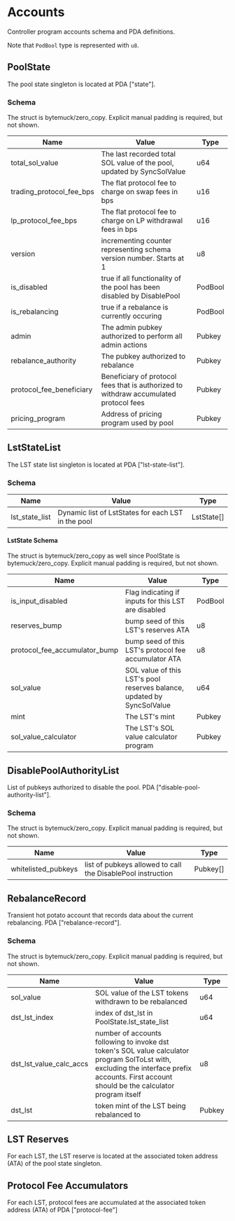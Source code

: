 # Accounts

Controller program accounts schema and PDA definitions.

Note that `PodBool` type is represented with `u8`.

## PoolState

The pool state singleton is located at PDA ["state"].

### Schema

The struct is bytemuck/zero_copy. Explicit manual padding is required, but not shown.

| Name                     | Value                                                                                 | Type    |
| ------------------------ | ------------------------------------------------------------------------------------- | ------- |
| total_sol_value          | The last recorded total SOL value of the pool, updated by SyncSolValue                | u64     |
| trading_protocol_fee_bps | The flat protocol fee to charge on swap fees in bps                                   | u16     |
| lp_protocol_fee_bps      | The flat protocol fee to charge on LP withdrawal fees in bps                          | u16     |
| version                  | incrementing counter representing schema version number. Starts at 1                  | u8      |
| is_disabled              | true if all functionality of the pool has been disabled by DisablePool                | PodBool |
| is_rebalancing           | true if a rebalance is currently occuring                                             | PodBool |
| admin                    | The admin pubkey authorized to perform all admin actions                              | Pubkey  |
| rebalance_authority      | The pubkey authorized to rebalance                                                    | Pubkey  |
| protocol_fee_beneficiary | Beneficiary of protocol fees that is authorized to withdraw accumulated protocol fees | Pubkey  |
| pricing_program          | Address of pricing program used by pool                                               | Pubkey  |

## LstStateList

The LST state list singleton is located at PDA ["lst-state-list"].

### Schema

| Name           | Value                                              | Type       |
| -------------- | -------------------------------------------------- | ---------- |
| lst_state_list | Dynamic list of LstStates for each LST in the pool | LstState[] |

#### LstState Schema

The struct is bytemuck/zero_copy as well since PoolState is bytemuck/zero_copy. Explicit manual padding is required, but not shown.

| Name                          | Value                                                                  | Type    |
| ----------------------------- | ---------------------------------------------------------------------- | ------- |
| is_input_disabled             | Flag indicating if inputs for this LST are disabled                    | PodBool |
| reserves_bump                 | bump seed of this LST's reserves ATA                                   | u8      |
| protocol_fee_accumulator_bump | bump seed of this LST's protocol fee accumulator ATA                   | u8      |
| sol_value                     | SOL value of this LST's pool reserves balance, updated by SyncSolValue | u64     |
| mint                          | The LST's mint                                                         | Pubkey  |
| sol_value_calculator          | The LST's SOL value calculator program                                 | Pubkey  |

## DisablePoolAuthorityList

List of pubkeys authorized to disable the pool. PDA ["disable-pool-authority-list"].

### Schema

The struct is bytemuck/zero_copy. Explicit manual padding is required, but not shown.

| Name                | Value                                                       | Type     |
| ------------------- | ----------------------------------------------------------- | -------- |
| whitelisted_pubkeys | list of pubkeys allowed to call the DisablePool instruction | Pubkey[] |

## RebalanceRecord

Transient hot potato account that records data about the current rebalancing. PDA ["rebalance-record"].

### Schema

The struct is bytemuck/zero_copy. Explicit manual padding is required, but not shown.

| Name                    | Value                                                                                                                                                                                         | Type   |
| ----------------------- | --------------------------------------------------------------------------------------------------------------------------------------------------------------------------------------------- | ------ |
| sol_value               | SOL value of the LST tokens withdrawn to be rebalanced                                                                                                                                        | u64    |
| dst_lst_index           | index of dst_lst in PoolState.lst_state_list                                                                                                                                                  | u64    |
| dst_lst_value_calc_accs | number of accounts following to invoke dst token's SOL value calculator program SolToLst with, excluding the interface prefix accounts. First account should be the calculator program itself | u8     |
| dst_lst                 | token mint of the LST being rebalanced to                                                                                                                                                     | Pubkey |

## LST Reserves

For each LST, the LST reserve is located at the associated token address (ATA) of the pool state singleton.

## Protocol Fee Accumulators

For each LST, protocol fees are accumulated at the associated token address (ATA) of PDA ["protocol-fee"]
